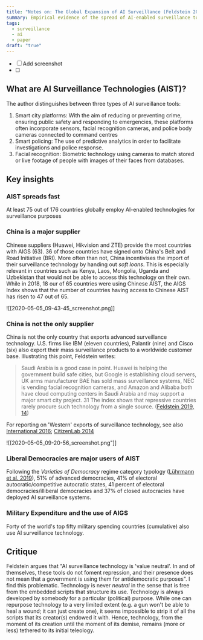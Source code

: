 ```yaml
---
title: "Notes on: The Global Expansion of AI Surveillance (Feldstein 2019)"
summary: Empirical evidence of the spread of AI-enabled surveillance tools
tags:
  - surveillance
  - ai
  - paper
draft: "true"
---
```


- [ ] Add screenshot
- [ ]

## What are AI Surveillance Technologies (AIST)?

The author distinguishes between three types of AI surveillance tools:

1.  Smart city platforms: With the aim of reducing or preventing crime, ensuring
    public safety and responding to emergencies, these platforms often
    incorporate sensors, facial recognition cameras, and police body cameras
    connected to command centres
2.  Smart policing: The use of predictive analytics in order to facilitate
    investigations and police response.
3.  Facial recognition: Biometric technology using cameras to match stored or
    live footage of people with images of their faces from databases.

## Key insights

### AIST spreads fast

At least 75 out of 176 countries globally employ AI-enabled technologies for
surveillance purposes

### China is a major supplier

Chinese suppliers (Huawei, Hikvision and ZTE) provide the most countries with
AIGS (63). 36 of those countries have signed onto China's Belt and Road
Initiative (BRI). More often than not, China incentivises the import of their
surveillance technology by handing out _soft loans_. This is especially relevant
in countries such as Kenya, Laos, Mongolia, Uganda and Uzbekistan that would not
be able to access this technology on their own. While in 2018, 18 our of 65
countries were using Chinese AIST, the AIGS Index shows that the number of
countries having access to Chinese AIST has risen to 47 out of 65.

![[2020-05-05_09-43-45_screenshot.png]]

### China is not the only supplier

China is not the only country that exports advanced surveillance technology.
U.S. firms like IBM (eleven countries), Palantir (nine) and Cisco (six) also
export their mass surveillance products to a worldwide customer base.
Illustrating this point, Feldstein writes:

> Saudi Arabia is a good case in point. Huawei is helping the government build
> safe cities, but Google is establishing cloud servers, UK arms manufacturer
> BAE has sold mass surveillance systems, NEC is vending facial recognition
> cameras, and Amazon and Alibaba both have cloud computing centers in Saudi
> Arabia and may support a major smart city project. 31 The index shows that
> repressive countries rarely procure such technology from a single source.
> ([Feldstein 2019, 14](#org463b83c))

For reporting on 'Western' exports of surveillance technology, see also
[International 2016](#orga373585); [CitizenLab 2014](#orgf459aa4)

![[2020-05-05_09-20-56_screenshot.png"]]

### Liberal Democracies are major users of AIST

Following the _Varieties of Democracy_ regime category typology
([Lührmann et al. 2019](#orgf9f4edd)), 51% of advanced democracies, 41% of
electoral autocratic/competitive autocratic states, 41 percent of electoral
democracies/illiberal democracies and 37% of closed autocracies have deployed AI
surveillance systems.

### Military Expenditure and the use of AIGS

Forty of the world's top fifty military spending countries (cumulative) also use
AI surveillance technology.

## Critique

Feldstein argues that "AI surveillance technology is 'value neutral'. In and of
themselves, these tools do not foment repression, and their presence does not
mean that a government is using them for antidemocratic purposes". I find this
problematic. Technology is never _neutral_ in the sense that is free from the
embedded scripts that structure its use. Technology is always developed by
somebody for a particular (political) purpose. While one can repurpose
technology to a very limited extent (e.g. a gun won't be able to heal a wound;
it can just create one), it seems impossible to strip it of all the scripts that
its creator(s) endowed it with. Hence, technology, from the moment of its
creation until the moment of its demise, remains (more or less) tethered to its
initial teleology.
